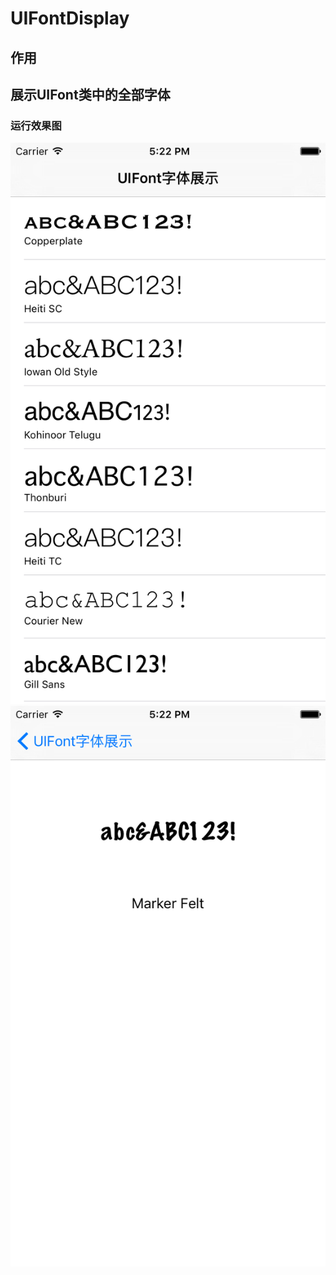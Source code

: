 # UIFontDisplay
## 作用
## 展示UIFont类中的全部字体
### 运行效果图
![{}](https://github.com/huashanbayern/UIFontDisplay/blob/master/运行效果图1.png)
![{340x680}](https://github.com/huashanbayern/UIFontDisplay/blob/master/运行效果图2.png)
